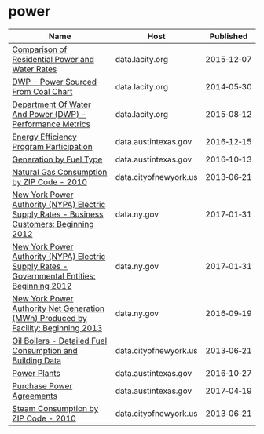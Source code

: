 # power

Name | Host | Published
---- | ---- | ---------
[Comparison of Residential Power and Water Rates](../datasets/mnrz-a5vv.md) | data.lacity.org | 2015&#x2011;12&#x2011;07
[DWP - Power Sourced From Coal Chart](../datasets/9hxb-dad7.md) | data.lacity.org | 2014&#x2011;05&#x2011;30
[Department Of Water And Power (DWP) - Performance Metrics](../datasets/skwd-zszg.md) | data.lacity.org | 2015&#x2011;08&#x2011;12
[Energy Efficiency Program Participation](../datasets/h47z-b72v.md) | data.austintexas.gov | 2016&#x2011;12&#x2011;15
[Generation by Fuel Type](../datasets/ss6t-rumq.md) | data.austintexas.gov | 2016&#x2011;10&#x2011;13
[Natural Gas Consumption by ZIP Code - 2010](../datasets/uedp-fegm.md) | data.cityofnewyork.us | 2013&#x2011;06&#x2011;21
[New York Power Authority (NYPA) Electric Supply Rates - Business Customers: Beginning 2012](../datasets/2x8p-pewm.md) | data.ny.gov | 2017&#x2011;01&#x2011;31
[New York Power Authority (NYPA) Electric Supply Rates - Governmental Entities: Beginning 2012](../datasets/tj6m-a24c.md) | data.ny.gov | 2017&#x2011;01&#x2011;31
[New York Power Authority Net Generation (MWh) Produced by Facility: Beginning 2013](../datasets/isux-jnrn.md) | data.ny.gov | 2016&#x2011;09&#x2011;19
[Oil Boilers - Detailed Fuel Consumption and Building Data](../datasets/jfzu-yy6n.md) | data.cityofnewyork.us | 2013&#x2011;06&#x2011;21
[Power Plants](../datasets/rrvf-v5xe.md) | data.austintexas.gov | 2016&#x2011;10&#x2011;27
[Purchase Power Agreements](../datasets/i8ty-ijab.md) | data.austintexas.gov | 2017&#x2011;04&#x2011;19
[Steam Consumption by ZIP Code - 2010](../datasets/2pmt-skyq.md) | data.cityofnewyork.us | 2013&#x2011;06&#x2011;21

